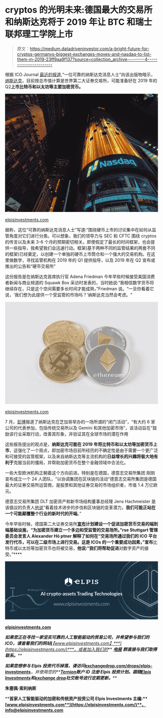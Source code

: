 # cryptos 的光明未来:德国最大的交易所和纳斯达克将于 2019 年让 BTC 和瑞士联邦理工学院上市

> 原文：<https://medium.datadriveninvestor.com/a-bright-future-for-cryptos-germanys-biggest-exchanges-moves-and-nasdaq-to-list-them-in-2019-23ff9aa9f137?source=collection_archive---------4----------------------->

根据 ICO Journal [最近的报道](https://theicojournal.com/exclusive-nasdaq-source-the-listing-of-several-coins-will-happen-in-2019/),“一位可靠的纳斯达克消息人士”向该出版物暗示，[纳斯达克](https://www.nasdaq.com/)，目前按总市值计算是世界第二大证券交易所，可能准备好在 2019 年的 Q2**上市比特币和以太坊等主要加密货币。**

![](img/ef96170baea34ba0121536f8b190a9ca.png)

[elpisinvestments.com](https://elpisinvestments.com/)

据称，这位“可靠的纳斯达克消息人士”写道:“围绕硬币上市的讨论集中在如何从监管角度对它们进行分类。可以想象，我们的领导力与 SEC 和 CFTC 围绕 cryptos 的传言以及未来 3-6 个月的预期密切相关。即使假定了最长的时间框架，也会提供一些指导，我希望我们会迅速行动。框架(基于两种不同的监管结果的两套不同的框架)已经奠定，以创建一个单独的硬币上市筒仓和一个强大的交易机构。在这里做数学，寻找监管机构在 2019 年的 Q1 提供指导，以及 2019 年在 Q2 宣布或推出的公告和“硬币交易所”

这份报告是在纳斯达克首席执行官 Adena Friedman 今年早些时候接受美国消费者新闻与商业频道的 Squawk Box 采访时发表的，当时她说:“我相信数字货币将继续存在，只是这个空间需要多长时间才能成熟，”Friedman 说。“一旦你看着它说，‘我们想为此提供一个受监管的市场吗？’纳斯达克当然会考虑。"

![](img/f6082e3fdd50be3492801bd2bc49c0c2.png)

[elpisinvestments.com](https://elpisinvestments.com/)

7 月，[彭博](https://www.bloomberg.com/news/articles/2018-07-27/crypto-players-gather-as-nasdaq-bids-to-burnish-industry-s-image)报道了纳斯达克在芝加哥举办的一场所谓的“闭门活动”，“有大约 6 家公司的代表参加，包括传统交易所以及 Gemini 和其他加密市场”，该活动旨在“鼓励该行业采取行动，改善其形象，并验证其在全球市场的潜在作用

这些报告提出的观点是，**纳斯达克可能在 2019 年将比特币和以太坊等加密货币上市**，这强化了一个观点，即加密市场目前所经历的不确定性是由于需要一个更广泛和可接受的监管框架，以及来自纳斯达克等主流机构的**日益增长的兴趣将极大地有利于**克服当前的僵局，并帮助加密货币在整个金融领域中合法化。

一些大型欧洲机构正朝着这个方向前进。特别是在德国，德意志交易所集团 刚刚宣布成立一个 24 人团队，“以协调集团在区块链的活动”德意志交易所集团是德国最大的证券交易所运营商，是股票和其他证券交易的市场组织者，市值 1.4 万亿欧元。

德意志交易所集团 DLT 加密资产和新市场结构董事总经理 Jens Hachmeister 是该倡议的负责人[他说](http://deutsche-boerse.com/dbg-en/about-us/insights/The-transformational-potential-of-the-blockchain-technology---a-conversation-with-Jens-Hachmeister/3480150)“看着技术进步的步伐和区块链的变革潜力，**我们可能正站在一个可能颠覆整个行业的新时代的开端**。”

今年早些时候，德国第二大证券交易所[](https://www.boerse-stuttgart.de/en/stock-exchange/securities-and-markets/)**[宣布](https://www.boerse-stuttgart.de/en/company/news/media-relations/media-releases/?ID_NEWS=1365)计划建设一个促进加密货币交易的端到端基础设施，“为加密货币建立一个多边和受监管的交易场所。”rse Stuttgart 管理委员会发言人 Alexander Hö ptner 解释了如何在“交易场所通过我们的 ICO 平台发行代币，可以在二级市场上进行交易。这是 ICOs 的一个重要成功因素，”宣布**比特币或以太坊等加密货币也将被交易，**他说:“我们将帮助促进**对数字资产的接受。”****

**![](img/56350e7a920e395b01d4ae5886ced1ca.png)**

**[elpisinvestments.com](https://elpisinvestments.com/)**

*****如果您正在寻找一家坚实可靠的人工智能驱动的贸易公司，并希望参与我们的 ICO，请查看我们的网站***[***【www.elpisinvestments.com】***](https://elpisinvestments.com/)***，或者加入我们的*** [***电报***](https://t.me/joinchat/E34qxhL2yukir8BJSGpNMw) ***群直接与我们取得联系。*****

*****如果您想参与 Elpis 投资代币掉落，请访问***[**exchangedrop.com/drops/elpis-investments**](https://exchangedrop.com/drops/elpis-investments)***，并使用您的***[***Ternion***](https://ternion.io/)***账户 ID 注册 Elpis 投资计划。跟随***[***Elpis Investments***](https://elpisinvestments.com/?utm_source=Medium&utm_medium=article&utm_campaign=investoretail&utm_content=mainsale)***和***[***exchange drop***](https://www.facebook.com/exchangedrop)***社交账号进行定期更新。*****

****朱塞佩·索利纳斯****

****首家人工智能驱动的加密和传统资产投资公司 Elpis Investments 主编:**[**www.elpisinvestments.com**](https://elpisinvestments.com/)**、info@elpisinvestments.com****